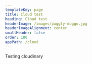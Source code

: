 ```yaml
---
templateKey: page
title: Cloud test
heading: Cloud test
headerImage: /images/puggly-doggo.jpg
headerImageAlignment: center
smallHeader: false
order: 100
appPath: /cloud
---
```

Testing cloudinary
